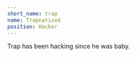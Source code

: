 ```yaml
---
short_name: trap
name: Trapnatized
position: Hacker
---
```

Trap has been hacking since he was baby.

